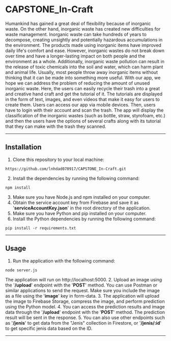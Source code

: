 # CAPSTONE_In-Craft

Humankind has gained a great deal of flexibility because of inorganic waste. On the other hand, inorganic waste has created new difficulties for waste management. Inorganic waste can take hundreds of years to decompose, creating unsightly and potentially hazardous accumulations in the environment. The products made using inorganic items have improved daily life's comfort and ease. However, inorganic wastes do not break down over time and have a longer-lasting impact on both people and the environment as a whole. Additionally, inorganic waste pollution can result in the release of toxic chemicals into the soil and water, which can harm plant and animal life. Usually, most people throw away inorganic items without thinking that it can be made into something more useful. With our app, we hope we can address the problem of reducing the amount of unused inorganic waste. Here, the users can easily recycle their trash into a great and creative hand craft and get the tutorial of it. The tutorials are displayed in the form of text, images, and even videos that make it easy for users to create them. Users can access our app via mobile devices. Then, users have to login with their account and scan the trash. The app will display the classification of the inorganic wastes (such as bottle, straw, styrofoam, etc.) and then the users have the options of several crafts along with its tutorial that they can make with the trash they scanned.

___
## Installation

1. Clone this repository to your local machine: 
```
https://github.com/lnhdad070917/CAPSTONE_In-Craft.git
```
2. Install the dependencies by running the following command:
```
npm install
```
3. Make sure you have Node.js and npm installed on your computer.
4. Obtain the service account key from Firebase and save it as '**serviceAccountKey.json**' in the root directory of the application.
6. Make sure you have Python and pip installed on your computer.
7. Install the Python dependencies by running the following command:
```
pip install -r requirements.txt
```

___
## Usage

1. Run the application with the following command:
```
node server.js
``` 
The application will run on http://localhost:5000.
2. Upload an image using the '**/upload**' endpoint with the '**POST**' method. You can use Postman or similar applications to send the request. Make sure you include the image as a file using the '**image**' key in form-data.
3. The application will upload the image to Firebase Storage, compress the image, and perform prediction using the Python model.
4. You can access the prediction results and image data through the '**/upload**' endpoint with the '**POST**' method. The prediction result will be sent in the response.
5. You can also use other endpoints such as '**/jenis**' to get data from the "Jenis" collection in Firestore, or '**/jenis/:id**' to get specific jenis data based on the ID.

___


